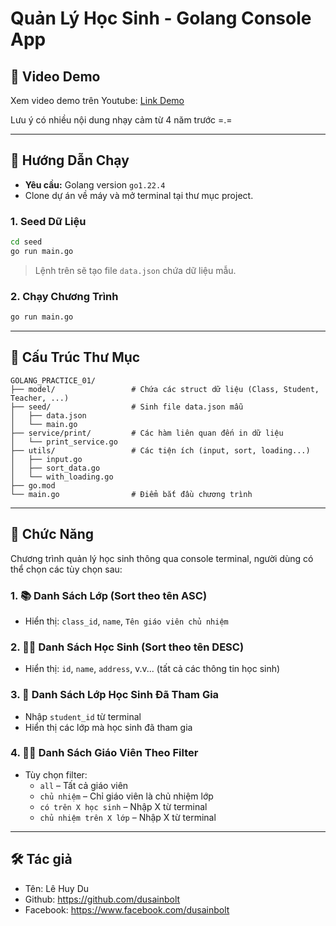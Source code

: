 # Quản Lý Học Sinh - Golang Console App

## 🎥 Video Demo

Xem video demo trên Youtube: [Link Demo](https://youtu.be/KBt9bPZeme4)

Lưu ý có nhiều nội dung nhạy cảm từ 4 năm trước =.=

---

## 🚀 Hướng Dẫn Chạy

- **Yêu cầu:** Golang version `go1.22.4`
- Clone dự án về máy và mở terminal tại thư mục project.

### 1. Seed Dữ Liệu

```bash
cd seed
go run main.go
```

> Lệnh trên sẽ tạo file `data.json` chứa dữ liệu mẫu.

### 2. Chạy Chương Trình

```bash
go run main.go
```

---

## 📁 Cấu Trúc Thư Mục

```
GOLANG_PRACTICE_01/
├── model/                 # Chứa các struct dữ liệu (Class, Student, Teacher, ...)
├── seed/                  # Sinh file data.json mẫu
│   ├── data.json
│   └── main.go
├── service/print/         # Các hàm liên quan đến in dữ liệu
│   └── print_service.go
├── utils/                 # Các tiện ích (input, sort, loading...)
│   ├── input.go
│   ├── sort_data.go
│   └── with_loading.go
├── go.mod
└── main.go                # Điểm bắt đầu chương trình
```

---

## 🧩 Chức Năng

Chương trình quản lý học sinh thông qua console terminal, người dùng có thể chọn các tùy chọn sau:

### 1. 📚 Danh Sách Lớp (Sort theo tên ASC)

- Hiển thị: `class_id`, `name`, `Tên giáo viên chủ nhiệm`

### 2. 👨‍🎓 Danh Sách Học Sinh (Sort theo tên DESC)

- Hiển thị: `id`, `name`, `address`, v.v... (tất cả các thông tin học sinh)

### 3. 🏫 Danh Sách Lớp Học Sinh Đã Tham Gia

- Nhập `student_id` từ terminal
- Hiển thị các lớp mà học sinh đã tham gia

### 4. 👩‍🏫 Danh Sách Giáo Viên Theo Filter

- Tùy chọn filter:
  - `all` – Tất cả giáo viên
  - `chủ nhiệm` – Chỉ giáo viên là chủ nhiệm lớp
  - `có trên X học sinh` – Nhập X từ terminal
  - `chủ nhiệm trên X lớp` – Nhập X từ terminal

---

## 🛠 Tác giả

- Tên: Lê Huy Du
- Github: https://github.com/dusainbolt
- Facebook: https://www.facebook.com/dusainbolt
